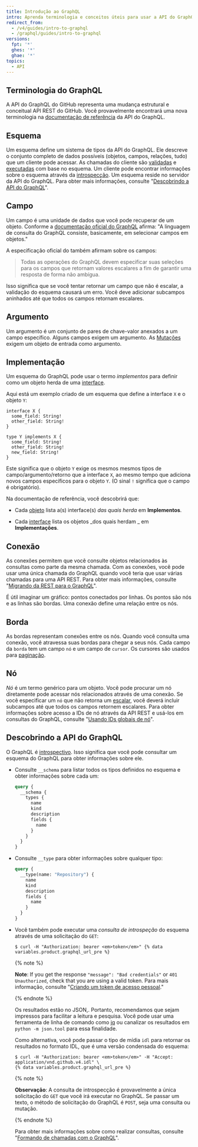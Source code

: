 ```yaml
---
title: Introdução ao GraphQL
intro: Aprenda terminologia e conceitos úteis para usar a API do GraphQL do GitHub.
redirect_from:
  - /v4/guides/intro-to-graphql
  - /graphql/guides/intro-to-graphql
versions:
  fpt: '*'
  ghes: '*'
  ghae: '*'
topics:
  - API
---
```


## Terminologia do GraphQL

A API do GraphQL do GitHub representa uma mudança estrutural e conceitual API REST do GitHub. Você provavelmente encontrará uma nova terminologia na [documentação de referência](/graphql) da API do GraphQL.

## Esquema

Um esquema define um sistema de tipos da API do GraphQL. Ele descreve o conjunto completo de dados possíveis (objetos, campos, relações, tudo) que um cliente pode acessar. As chamadas do cliente são [validadas](https://graphql.github.io/learn/validation/) e [executadas](https://graphql.github.io/learn/execution/) com base no esquema. Um cliente pode encontrar informações sobre o esquema através da [introspecção](#discovering-the-graphql-api). Um esquema reside no servidor da API do GraphQL. Para obter mais informações, consulte "[Descobrindo a API do GraphQL](#discovering-the-graphql-api)".

## Campo

Um campo é uma unidade de dados que você pode recuperar de um objeto. Conforme a [documentação oficial do GraphQL](https://graphql.github.io/learn/schema/) afirma: "A linguagem de consulta do GraphQL consiste, basicamente, em selecionar campos em objetos."

A especificação oficial do [](https://graphql.github.io/graphql-spec/June2018/#sec-Language.Fields) também afirmam sobre os campos:

> Todas as operações do GraphQL devem especificar suas seleções para os campos que retornam valores escalares a fim de garantir uma resposta de forma não ambígua.

Isso significa que se você tentar retornar um campo que não é escalar, a validação do esquema causará um erro. Você deve adicionar subcampos aninhados até que todos os campos retornam escalares.

## Argumento

Um argumento é um conjunto de pares de chave-valor anexados a um campo específico. Alguns campos exigem um argumento. As [Mutações](/graphql/guides/forming-calls-with-graphql#about-mutations) exigem um objeto de entrada como argumento.

## Implementação

Um esquema do GraphQL pode usar o termo _implementos_ para definir como um objeto herda de uma [interface](/graphql/reference/interfaces).

Aqui está um exemplo criado de um esquema que define a interface `X` e o objeto `Y`:

```
interface X {
  some_field: String!
  other_field: String!
}

type Y implements X {
  some_field: String!
  other_field: String!
  new_field: String!
}
```

Este significa que o objeto `Y` exige os mesmos mesmos tipos de campo/argumento/retorno que a interface `X`, ao mesmo tempo que adiciona novos campos específicos para o objeto `Y`. (O sinal `!` significa que o campo é obrigatório).

Na documentação de referência, você descobrirá que:

* Cada [objeto](/graphql/reference/objects) lista a(s) interface(s) _das quais herda_ em **Implementos**.

* Cada [interface](/graphql/reference/interfaces) lista os objetos _dos quais herdam _ em **Implementações**.

## Conexão

As conexões permitem que você consulte objetos relacionados às consultas como parte da mesma chamada. Com as conexões, você pode usar uma única chamada do GraphQL quando você teria que usar várias chamadas para uma API REST. Para obter mais informações, consulte "[Migrando da REST para o GraphQL](/graphql/guides/migrating-from-rest-to-graphql)".

É útil imaginar um gráfico: pontos conectados por linhas. Os pontos são nós e as linhas são bordas. Uma conexão define uma relação entre os nós.

## Borda

As bordas representam conexões entre os nós. Quando você consulta uma conexão, você atravessa suas bordas para chegar a seus nós. Cada campo da `borda` tem um campo `nó` e um campo de `cursor`. Os cursores são usados para [paginação](https://graphql.github.io/learn/pagination/).

## Nó

_Nó_ é um termo genérico para um objeto. Você pode procurar um nó diretamente pode acessar nós relacionados através de uma conexão. Se você especificar um `nó` que não retorna um [escalar](/graphql/reference/scalars), você deverá incluir subcampos até que todos os campos retornem escalares. Para obter informações sobre acesso a IDs de nó através da API REST e usá-los em consultas do GraphQL, consulte "[Usando IDs globais de nó](/graphql/guides/using-global-node-ids)".

## Descobrindo a API do GraphQL

O GraphQL é [introspectivo](https://graphql.github.io/learn/introspection/). Isso significa que você pode consultar um esquema do GraphQL para obter informações sobre ele.

* Consulte `__schema` para listar todos os tipos definidos no esquema e obter informações sobre cada um:

  ```graphql
  query {
    __schema {
      types {
        name
        kind
        description
        fields {
          name
        }
      }
    }
  }
  ```

* Consulte `__type` para obter informações sobre qualquer tipo:

  ```graphql
  query {
    __type(name: "Repository") {
      name
      kind
      description
      fields {
        name
      }
    }
  }
  ```

* Você também pode executar uma _consulta de introspeção_ do esquema através de uma solicitação do `GET`:

  ```shell
  $ curl -H "Authorization: bearer <em>token</em>" {% data variables.product.graphql_url_pre %}
  ```

  {% note %}

  **Note**: If you get the response `"message": "Bad credentials"` or `401 Unauthorized`, check that you are using a valid token. Para mais informação, consulte "[Criando um token de acesso pessoal](/github/authenticating-to-github/creating-a-personal-access-token)."

  {% endnote %}

  Os resultados estão no JSON,. Portanto, recomendamos que sejam impressos para facilitar a leitura e pesquisa. Você pode usar uma ferramenta de linha de comando como [jq](https://stedolan.github.io/jq/) ou canalizar os resultados em `python -m json.tool` para essa finalidade.

  Como alternativa, você pode passar o tipo de mídia `idl` para retornar os resultados no formato IDL, que é uma versão condensada do esquema:

  ```shell
  $ curl -H "Authorization: bearer <em>token</em>" -H "Accept: application/vnd.github.v4.idl" \
  {% data variables.product.graphql_url_pre %}
  ```

  {% note %}

  **Observação**: A consulta de introspecção é provavelmente a única solicitação do `GET` que você irá executar no GraphQL. Se passar um texto, o método de solicitação do GraphQL é `POST`, seja uma consulta ou mutação.

  {% endnote %}

  Para obter mais informações sobre como realizar consultas, consulte "[Formando de chamadas com o GraphQL](/graphql/guides/forming-calls-with-graphql)".
